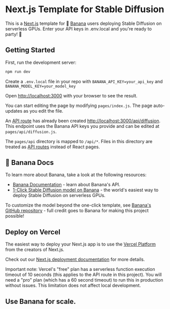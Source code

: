 # Next.js Template for Stable Diffusion

This is a [Next.js](https://nextjs.org/) template for  🍌 [Banana](https://www.banana.dev/) users deploying Stable Diffusion on serverless GPUs. Enter your API keys in .env.local and you're ready to party! 🎉

## Getting Started

First, run the development server:

```bash
npm run dev
```

Create a `.env.local` file in your repo with `BANANA_API_KEY=your_api_key` and `BANANA_MODEL_KEY=your_model_key`

Open [http://localhost:3000](http://localhost:3000) with your browser to see the result.

You can start editing the page by modifying `pages/index.js`. The page auto-updates as you edit the file.

An [API route](https://nextjs.org/docs/api-routes/introduction) has already been created [http://localhost:3000/api/diffusion](http://localhost:3000/api/diffusion). This endpoint uses the Banana API keys you provide and can be edited at `pages/api/diffusion.js`.

The `pages/api` directory is mapped to `/api/*`. Files in this directory are treated as [API routes](https://nextjs.org/docs/api-routes/introduction) instead of React pages.

## 🍌 Banana Docs

To learn more about Banana, take a look at the following resources:

- [Banana Documentation](https://www.banana.dev/docs) - learn about Banana's API.
- [1-Click Stable Diffusion model on Banana](https://www.banana.dev/stable-diffusion) - the world's easiest way to deploy Stable Diffusion on serverless GPUs.

To customize the model beyond the one-click template, see [Banana's GitHub repository](https://github.com/bananaml/serverless-template-stable-diffusion) - full credit goes to Banana for making this project possible!

## Deploy on Vercel

The easiest way to deploy your Next.js app is to use the [Vercel Platform](https://vercel.com/new?utm_medium=default-template&filter=next.js&utm_source=create-next-app&utm_campaign=create-next-app-readme) from the creators of Next.js.

Check out our [Next.js deployment documentation](https://nextjs.org/docs/deployment) for more details.

Important note: Vercel's "free" plan has a serverless function execution timeout of 10 seconds (this applies to the API route in this project). You will need a "pro" plan (which has a 60 second timeout) to run this in production without issues. This limitation does not affect local development.

## Use Banana for scale.
